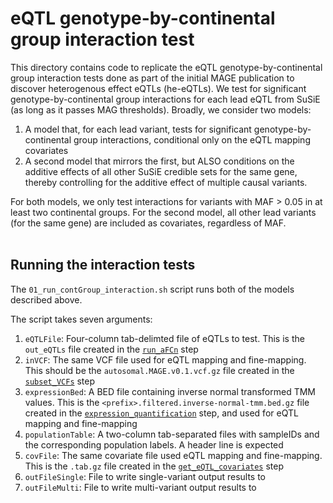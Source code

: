 # eQTL genotype-by-continental group interaction test

This directory contains code to replicate the eQTL genotype-by-continental group interaction tests done as part of the initial MAGE publication to discover heterogenous effect eQTLs (he-eQTLs). We test for significant genotype-by-continental group interactions for each lead eQTL from SuSiE (as long as it passes MAG thresholds). Broadly, we consider two models:
1. A model that, for each lead variant, tests for significant genotype-by-continental group interactions, conditional only on the eQTL mapping covariates
2. A second model that mirrors the first, but ALSO conditions on the additive effects of all other SuSiE credible sets for the same gene, thereby controlling for the additive effect of multiple causal variants.

For both models, we only test interactions for variants with MAF > 0.05 in at least two continental groups. For the second model, all other lead variants (for the same gene) are included as covariates, regardless of MAF.<br><br>

## Running the interaction tests

The `01_run_contGroup_interaction.sh` script runs both of the models described above.

The script takes seven arguments:
1. `eQTLFile`: Four-column tab-delimted file of eQTLs to test. This is the `out_eQTLs` file created in the [`run_aFCn`](../run_aFCn/) step
2. `inVCF`: The same VCF file used for eQTL mapping and fine-mapping. This should be the `autosomal.MAGE.v0.1.vcf.gz` file created in the [`subset_VCFs`](../../data_preparation/subset_VCFs/) step
3. `expressionBed`: A BED file containing inverse normal transformed TMM values. This is the `<prefix>.filtered.inverse-normal-tmm.bed.gz` file created in the [`expression_quantification`](../../data_preparation/expression_quantification/) step, and used for eQTL mapping and fine-mapping
4. `populationTable`: A two-column tab-separated files with sampleIDs and the corresponding population labels. A header line is expected
5. `covFile`: The same covariate file used eQTL mapping and fine-mapping. This is the `.tab.gz` file created in the [`get_eQTL_covariates`](../get_eQTL_covariates/) step
6. `outFileSingle`: File to write single-variant output results to
7. `outFileMulti`: File to write multi-variant output results to
<br><br>
